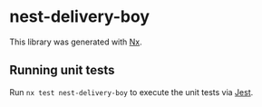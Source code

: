 # nest-delivery-boy

This library was generated with [Nx](https://nx.dev).

## Running unit tests

Run `nx test nest-delivery-boy` to execute the unit tests via [Jest](https://jestjs.io).
